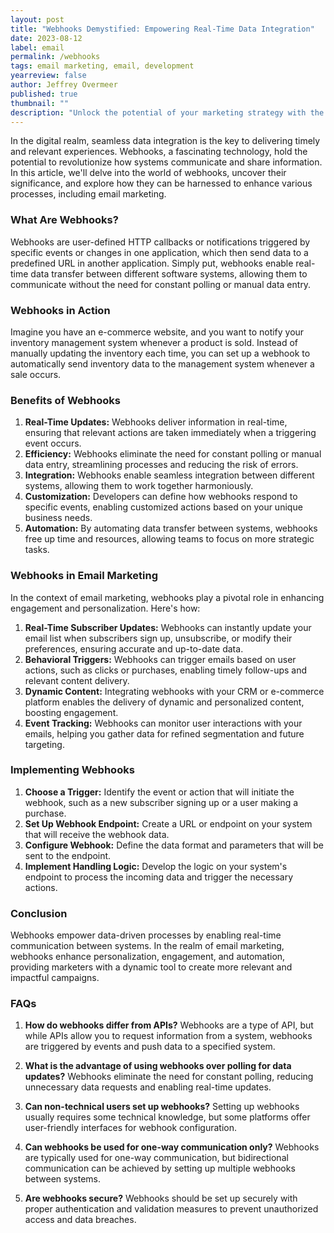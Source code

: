 ```yaml
---
layout: post
title: "Webhooks Demystified: Empowering Real-Time Data Integration"
date: 2023-08-12
label: email
permalink: /webhooks
tags: email marketing, email, development
yearreview: false
author: Jeffrey Overmeer
published: true
thumbnail: ""
description: "Unlock the potential of your marketing strategy with the Selligent Marketing Cloud. Discover its comprehensive features, seamless integrations, and commitment to innovation. Elevate your campaigns and engage your audience like never before."
---
```


In the digital realm, seamless data integration is the key to delivering timely and relevant experiences. Webhooks, a fascinating technology, hold the potential to revolutionize how systems communicate and share information. In this article, we'll delve into the world of webhooks, uncover their significance, and explore how they can be harnessed to enhance various processes, including email marketing.

### What Are Webhooks?

Webhooks are user-defined HTTP callbacks or notifications triggered by specific events or changes in one application, which then send data to a predefined URL in another application. Simply put, webhooks enable real-time data transfer between different software systems, allowing them to communicate without the need for constant polling or manual data entry.

### Webhooks in Action

Imagine you have an e-commerce website, and you want to notify your inventory management system whenever a product is sold. Instead of manually updating the inventory each time, you can set up a webhook to automatically send inventory data to the management system whenever a sale occurs.

### Benefits of Webhooks

1. **Real-Time Updates:** Webhooks deliver information in real-time, ensuring that relevant actions are taken immediately when a triggering event occurs.
2. **Efficiency:** Webhooks eliminate the need for constant polling or manual data entry, streamlining processes and reducing the risk of errors.
3. **Integration:** Webhooks enable seamless integration between different systems, allowing them to work together harmoniously.
4. **Customization:** Developers can define how webhooks respond to specific events, enabling customized actions based on your unique business needs.
5. **Automation:** By automating data transfer between systems, webhooks free up time and resources, allowing teams to focus on more strategic tasks.

### Webhooks in Email Marketing

In the context of email marketing, webhooks play a pivotal role in enhancing engagement and personalization. Here's how:

1. **Real-Time Subscriber Updates:** Webhooks can instantly update your email list when subscribers sign up, unsubscribe, or modify their preferences, ensuring accurate and up-to-date data.
2. **Behavioral Triggers:** Webhooks can trigger emails based on user actions, such as clicks or purchases, enabling timely follow-ups and relevant content delivery.
3. **Dynamic Content:** Integrating webhooks with your CRM or e-commerce platform enables the delivery of dynamic and personalized content, boosting engagement.
4. **Event Tracking:** Webhooks can monitor user interactions with your emails, helping you gather data for refined segmentation and future targeting.

### Implementing Webhooks

1. **Choose a Trigger:** Identify the event or action that will initiate the webhook, such as a new subscriber signing up or a user making a purchase.
2. **Set Up Webhook Endpoint:** Create a URL or endpoint on your system that will receive the webhook data.
3. **Configure Webhook:** Define the data format and parameters that will be sent to the endpoint.
4. **Implement Handling Logic:** Develop the logic on your system's endpoint to process the incoming data and trigger the necessary actions.

### Conclusion

Webhooks empower data-driven processes by enabling real-time communication between systems. In the realm of email marketing, webhooks enhance personalization, engagement, and automation, providing marketers with a dynamic tool to create more relevant and impactful campaigns.


### FAQs

1. **How do webhooks differ from APIs?**
   Webhooks are a type of API, but while APIs allow you to request information from a system, webhooks are triggered by events and push data to a specified system.

2. **What is the advantage of using webhooks over polling for data updates?**
   Webhooks eliminate the need for constant polling, reducing unnecessary data requests and enabling real-time updates.

3. **Can non-technical users set up webhooks?**
   Setting up webhooks usually requires some technical knowledge, but some platforms offer user-friendly interfaces for webhook configuration.

4. **Can webhooks be used for one-way communication only?**
   Webhooks are typically used for one-way communication, but bidirectional communication can be achieved by setting up multiple webhooks between systems.

5. **Are webhooks secure?**
   Webhooks should be set up securely with proper authentication and validation measures to prevent unauthorized access and data breaches.
